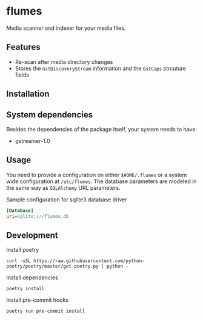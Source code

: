 # flumes
Media scanner and indexer for your media files.

## Features
* Re-scan after media directory changes
* Stores the `GstDiscoveryStream` information and the `GstCaps` strcuture fields

## Installation

## System dependencies
Besides the dependencies of the package itself, your system needs to have:
* gstreamer-1.0

## Usage
You need to provide a configuration on either `$HOME/.flumes` or a system wide configuration at `/etc/flumes`. The database parameters are modeled in the same way as `SQLAlchemy` URL parameters.

Sample configuration for sqlite3 database driver
```ini
[Database]
uri=sqlite:///flumes.db
```

## Development
Install poetry
```
curl -sSL https://raw.githubusercontent.com/python-poetry/poetry/master/get-poetry.py | python -
```
Install dependencies
```
poetry install
```
Install pre-commit hooks
```
poetry run pre-commit install
```
